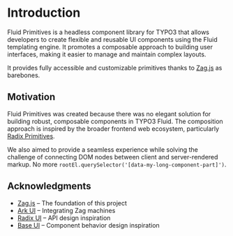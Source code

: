 # Introduction

Fluid Primitives is a headless component library for TYPO3 that allows developers to create flexible and reusable UI components using the Fluid templating engine. It promotes a composable approach to building user interfaces, making it easier to manage and maintain complex layouts.

It provides fully accessible and customizable primitives thanks to [Zag.js](https://zagjs.com/) as barebones.

## Motivation

Fluid Primitives was created because there was no elegant solution for building robust, composable components in TYPO3 Fluid. The composition approach is inspired by the broader frontend web ecosystem, particularly [Radix Primitives](https://www.radix-ui.com/primitives).

We also aimed to provide a seamless experience while solving the challenge of connecting DOM nodes between client and server-rendered markup. No more `rootEl.querySelector('[data-my-long-component-part]')`.

## Acknowledgments

- [Zag.js](https://zagjs.com/) – The foundation of this project
- [Ark UI](https://ark-ui.com/) – Integrating Zag machines
- [Radix UI](https://www.radix-ui.com/primitives) – API design inspiration
- [Base UI](https://base-ui.com/) – Component behavior design inspiration

